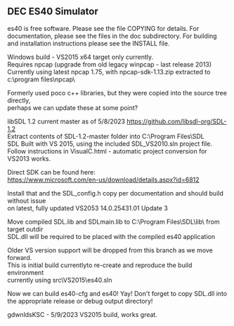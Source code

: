 ## DEC ES40 Simulator

es40 is free software. Please see the file COPYING for details.
For documentation, please see the files in the doc subdirectory.
For building and installation instructions please see the INSTALL file.

Windows build - VS2015 x64 target only currently.  
Requires npcap (upgrade from old legacy winpcap - last release 2013)  
Currently using latest npcap 1.75, with npcap-sdk-1.13.zip extracted to c:\program files\npcap\  
  
Formerly used poco c++ libraries, but they were copied into the source tree directly,    
perhaps we can update these at some point?  

libSDL 1.2 current master as of 5/8/2023 https://github.com/libsdl-org/SDL-1.2  
Extract contents of SDL-1.2-master folder into C:\Program Files\SDL\
SDL Built with VS 2015, using the included SDL_VS2010.sln project file.  
Follow instructions in VisualC.html - automatic project conversion for VS2013 works.
  
  
Direct SDK can be found here:  
https://www.microsoft.com/en-us/download/details.aspx?id=6812  
  
  
Install that and the SDL_config.h copy per documentation and should build without issue  
on latest, fully updated VS2053 14.0.25431.01 Update 3
  
Move compiled SDL.lib and SDLmain.lib to C:\Program Files\SDL\lib\ from target outdir  
SDL.dll will be required to be placed with the compiled es40 application  
  
Older VS version support will be dropped from this branch as we move forward.   
This is initial build currentlyto re-create and reproduce the build environment   
currently using src\VS2015\es40.sln    
  
Now we can build es40-cfg and es40! Yay! Don't forget to copy SDL.dll into the appropriate
release or debug output directory!
  
  
gdwnldsKSC - 5/9/2023 VS2015 build, works great.